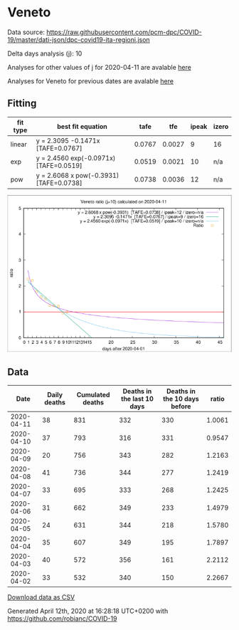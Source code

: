 # Veneto

Data source: https://raw.githubusercontent.com/pcm-dpc/COVID-19/master/dati-json/dpc-covid19-ita-regioni.json

Delta days analysis (j): 10

Analyses for other values of j for 2020-04-11 are avalable [here](../README.md)

Analyses for Veneto for previous dates are avalable [here](../../README.md)

## Fitting 
|fit type|best fit equation|tafe|tfe|ipeak|izero|
|-------|-----|--------|------|---|---|
|linear|y = 2.3095 -0.1471x  [TAFE=0.0767]|0.0767|0.0027|9|16|
|exp|y = 2.4560 exp(-0.0971x)  [TAFE=0.0519]|0.0519|0.0021|10|n/a|
|pow|y = 2.6068 x pow(-0.3931)  [TAFE=0.0738]|0.0738|0.0036|12|n/a|

![Plot](COVID-19_veneto_j10_2020-04-11.png)

## Data
|Date|Daily deaths|Cumulated deaths|Deaths in the last 10 days|Deaths in the 10 days before|ratio|
|----|----------|-----------|-------|--------------------|-----|
|2020-04-11|38|831|332|330|1.0061|
|2020-04-10|37|793|316|331|0.9547|
|2020-04-09|20|756|343|282|1.2163|
|2020-04-08|41|736|344|277|1.2419|
|2020-04-07|33|695|333|268|1.2425|
|2020-04-06|31|662|349|233|1.4979|
|2020-04-05|24|631|344|218|1.5780|
|2020-04-04|35|607|349|195|1.7897|
|2020-04-03|40|572|356|161|2.2112|
|2020-04-02|33|532|340|150|2.2667|

[Download data as CSV](COVID-19_veneto_j10_2020-04-11.csv)

Generated April 12th, 2020 at 16:28:18 UTC+0200 with https://github.com/robianc/COVID-19
